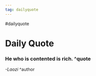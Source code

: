 ```yaml
---
tag: dailyquote
---
```


#dailyquote

# Daily Quote

### He who is contented is rich. ^quote
*-Laozi* ^author
